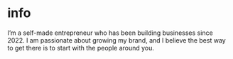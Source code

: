 # info
I’m a self-made entrepreneur who has been building businesses since 2022. I am passionate about growing my brand, and I believe the best way to get there is to start with the people around you.
